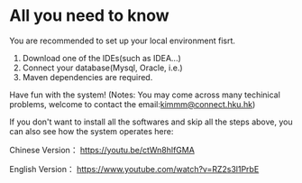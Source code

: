# All you need to know

You are recommended to set up your local environment fisrt.
1. Download one of the IDEs(such as IDEA...)
2. Connect your database(Mysql, Oracle, i.e.)
3. Maven dependencies are required.

Have fun with the system!
(Notes: You may come across many techinical problems, welcome to contact the email:kimmm@connect.hku.hk)


If you don't want to install all the softwares and skip all the steps above, you can also see how the system operates here: 

Chinese Version：
https://youtu.be/ctWn8hlfGMA

English Version：
https://www.youtube.com/watch?v=RZ2s3l1PrbE
